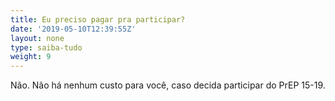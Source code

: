```yaml
---
title: Eu preciso pagar pra participar?
date: '2019-05-10T12:39:55Z'
layout: none
type: saiba-tudo
weight: 9
---
```

Não. Não há nenhum custo para você, caso decida participar do PrEP 15-19.
